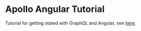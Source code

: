 # Apollo Angular Tutorial

Tutorial for getting stated with GraphQL and Angular, see [here](https://www.apollographql.com/docs/angular/basics/setup/).
